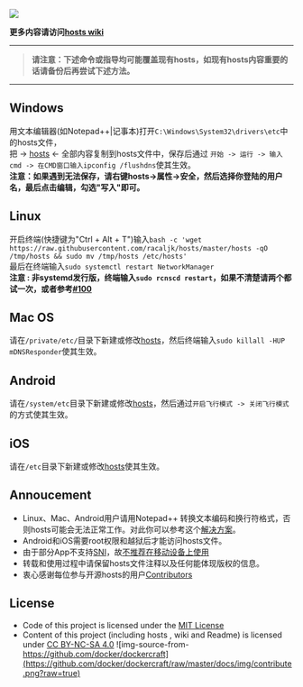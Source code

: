 ![](http://www.google.com/logos/doodles/2015/holidays-2015-day-3-6399865393250304-hp2x.jpg)

**更多内容请访问[hosts wiki](https://github.com/racaljk/hosts/wiki)**

-----------------

> **请注意：下述命令或指导均可能覆盖现有hosts，如现有hosts内容重要的话请备份后再尝试下述方法。**

------------------

## Windows
用文本编辑器(如Notepad++|记事本)打开`C:\Windows\System32\drivers\etc`中的hosts文件，  
把 -> [hosts](https://raw.githubusercontent.com/racaljk/hosts/master/hosts) <- 全部内容复制到hosts文件中，保存后通过
```开始 -> 运行 -> 输入cmd -> 在CMD窗口输入ipconfig /flushdns```使其生效。
<br>**注意：如果遇到无法保存，请右键hosts->属性->安全，然后选择你登陆的用户名，最后点击编辑，勾选"写入"即可。**

## Linux 
开启终端(快捷键为"Ctrl + Alt + T")输入`bash -c 'wget https://raw.githubusercontent.com/racaljk/hosts/master/hosts -qO /tmp/hosts && sudo mv /tmp/hosts /etc/hosts'`
<br>最后在终端输入`sudo systemctl restart NetworkManager`
<br>**注意 : 非systemd发行版，终端输入`sudo rcnscd restart`，如果不清楚请两个都试一次，或者参考[#100](https://github.com/racaljk/hosts/issues/100)**

## Mac OS
请在`/private/etc/`目录下新建或修改[hosts](https://raw.githubusercontent.com/racaljk/hosts/master/hosts)，然后终端输入`sudo killall -HUP mDNSResponder`使其生效。

## Android
请在`/system/etc`目录下新建或修改[hosts](https://raw.githubusercontent.com/racaljk/hosts/master/hosts)，然后通过`开启飞行模式 -> 关闭飞行模式 `的方式使其生效。

## iOS 
请在`/etc`目录下新建或修改[hosts](https://raw.githubusercontent.com/racaljk/hosts/master/hosts)使其生效。

## Annoucement
* Linux、Mac、Android用户请用Notepad++ 转换文本编码和换行符格式，否则hosts可能会无法正常工作。对此你可以参考这个[解决方案](http://www.zhihu.com/question/29064201/answer/63612656)。
* Android和iOS需要root权限和越狱后才能访问hosts文件。
* 由于部分App不支持[SNI](https://en.wikipedia.org/wiki/Server_Name_Indication)，故[不推荐在移动设备上使用](https://github.com/racaljk/hosts/wiki/%E4%B8%BA%E4%BB%80%E4%B9%88%E4%B8%8D%E6%8E%A8%E8%8D%90%E5%9C%A8%E7%A7%BB%E5%8A%A8%E8%AE%BE%E5%A4%87%E4%B8%8A%E4%BD%BF%E7%94%A8hosts%EF%BC%9F)
* 转载和使用过程中请保留hosts文件注释以及任何能体现版权的信息。
* 衷心感谢每位参与开源hosts的用户[Contributors](https://github.com/racaljk/hosts/graphs/contributors)

## License
* Code of this project is licensed under the [MIT License](https://github.com/racaljk/hosts/blob/master/LICENSE)
* Content of this project (including hosts , wiki and Readme) is licensed under [CC BY-NC-SA 4.0](https://creativecommons.org/licenses/by-nc-sa/4.0/)
![img-source-from-https://github.com/docker/dockercraft](https://github.com/docker/dockercraft/raw/master/docs/img/contribute.png?raw=true)
